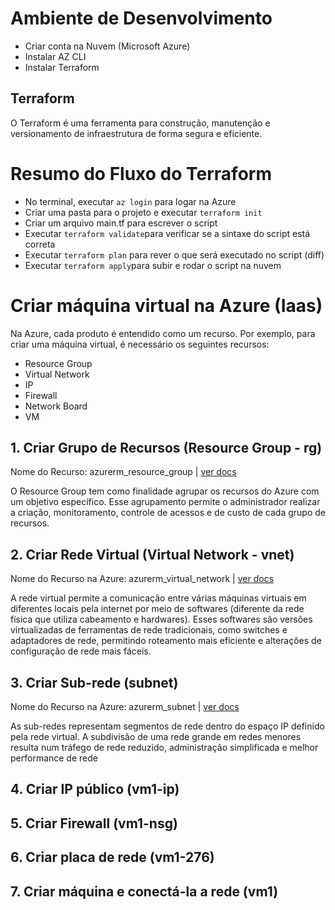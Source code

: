 
# Ambiente de Desenvolvimento
- Criar conta na Nuvem (Microsoft Azure)
- Instalar AZ CLI
- Instalar Terraform

## Terraform
O Terraform é uma ferramenta para construção, manutenção e versionamento de infraestrutura de forma segura e eficiente.

# Resumo do Fluxo do Terraform
- No terminal, executar ``az login`` para logar na Azure
- Criar uma pasta para o projeto e executar ``terraform init``
- Criar um arquivo main.tf para escrever o script
- Executar ``terraform validate``para verificar se a sintaxe do script está correta
- Executar ``terraform plan`` para rever o que será executado no script (diff)
- Executar ``terraform apply``para subir e rodar o script na nuvem

# Criar máquina virtual na Azure (Iaas)

Na Azure, cada produto é entendido como um recurso. 
Por exemplo, para criar uma máquina virtual, é necessário os seguintes recursos:

- Resource Group
- Virtual Network
- IP 
- Firewall
- Network Board
- VM

## 1. Criar Grupo de Recursos (Resource Group - rg)
Nome do Recurso: azurerm_resource_group | [ver docs](https://registry.terraform.io/providers/hashicorp/azurerm/latest/docs/resources/resource_group)

O Resource Group tem como finalidade agrupar os recursos do Azure com um objetivo específico.
Esse agrupamento permite o administrador realizar a criação, monitoramento, controle de acessos e de custo de cada grupo de recursos.

## 2. Criar Rede Virtual (Virtual Network - vnet)
Nome do Recurso na Azure: azurerm_virtual_network | [ver docs](https://registry.terraform.io/providers/hashicorp/azurerm/latest/docs/resources/virtual_network)

A rede virtual permite a comunicação entre várias máquinas virtuais em diferentes locais pela internet por meio de softwares (diferente da rede física que utiliza cabeamento e hardwares). Esses softwares são versões virtualizadas de ferramentas de rede tradicionais, como switches e adaptadores de rede, permitindo roteamento mais eficiente e alterações de configuração de rede mais fáceis.


## 3. Criar Sub-rede (subnet)
Nome do Recurso na Azure: azurerm_subnet |  [ver docs](https://registry.terraform.io/providers/hashicorp/azurerm/latest/docs/resources/subnet)

As sub-redes representam segmentos de rede dentro do espaço IP definido pela rede virtual. A subdivisão de uma rede grande em redes menores resulta num tráfego de rede reduzido, administração simplificada e melhor performance de rede

## 4. Criar IP público (vm1-ip)



## 5. Criar Firewall (vm1-nsg)

## 6. Criar placa de rede (vm1-276)

## 7. Criar máquina e conectá-la a rede (vm1)

